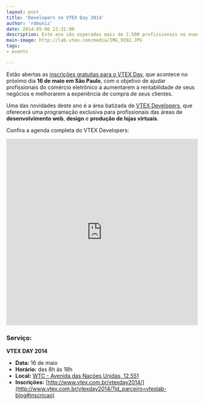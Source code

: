 ```yaml
---
layout: post
title: 'Developers no VTEX Day 2014'
author: 'rdmuniz'
date: 2014-05-06 22:31:00
description: Este ano são esperados mais de 2.500 profissionais no evento
main-image: http://lab.vtex.com/media/IMG_9392.JPG
tags: 
- events

---
```


Estão abertas as [inscrições gratuitas para o VTEX Day](http://www.vtex.com.br/vtexday2014/?id_parceiro=vtexlab-blog#inscricao), que acontece no próximo dia **16 de maio em São Paulo**, com o objetivo de ajudar profissionais do comércio eletrônico a aumentarem a rentabilidade de seus negócios e melhorarem a experiência de compra de seus clientes.

Uma das novidades deste ano é a área batizada de [VTEX Developers](http://www.vtex.com.br/vtex-developers/), que oferecerá uma programação exclusiva para profissionais das áreas de **desenvolvimento web**, **design** e **produção de lojas virtuais**. 

Confira a agenda completa do VTEX Developers:


<iframe src="https://www.google.com/calendar/embed?title=VTEX%20Developers%202014%20-%20Agenda%20VTEX%20Day&amp;showNav=0&amp;showDate=0&amp;showTabs=0&amp;showCalendars=0&amp;mode=AGENDA&amp;height=500&amp;wkst=1&amp;bgcolor=%23ffffff&amp;src=vtex.com.br_d1fv9iq1a4g3dc12qpivkks12k%40group.calendar.google.com&amp;color=%238C500B&amp;ctz=America%2FSao_Paulo&dates=20140516%2F20140516" style=" border-width:0 " width="100%" height="490" frameborder="0" scrolling="no"></iframe>

### Serviço:**VTEX DAY 2014**
- **Data:** 16 de maio- **Horário:** das 8h às 18h- **Local:** [WTC - Avenida das Nações Unidas, 12.551](https://www.google.com.br/maps/place/WTC+World+Trade+Center+S%C3%A3o+Paulo/@-23.608393,-46.697418,17z/data=!3m1!4b1!4m2!3m1!1s0x94ce5732d799a8e1:0x559f3439b22be26f) - **Inscrições:** [http://www.vtex.com.br/vtexday2014/](http://www.vtex.com.br/vtexday2014/?id_parceiro=vtexlab-blog#inscricao)